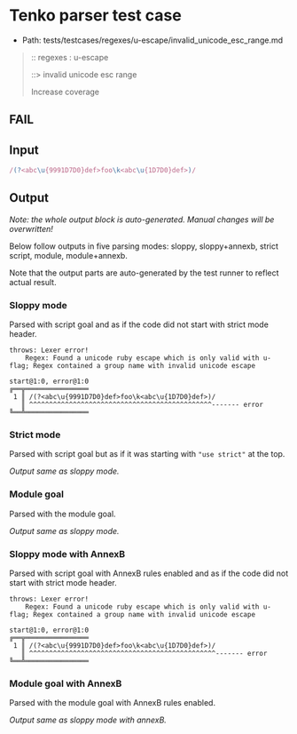 # Tenko parser test case

- Path: tests/testcases/regexes/u-escape/invalid_unicode_esc_range.md

> :: regexes : u-escape
>
> ::> invalid unicode esc range
>
> Increase coverage

## FAIL

## Input

`````js
/(?<abc\u{9991D7D0}def>foo\k<abc\u{1D7D0}def>)/
`````

## Output

_Note: the whole output block is auto-generated. Manual changes will be overwritten!_

Below follow outputs in five parsing modes: sloppy, sloppy+annexb, strict script, module, module+annexb.

Note that the output parts are auto-generated by the test runner to reflect actual result.

### Sloppy mode

Parsed with script goal and as if the code did not start with strict mode header.

`````
throws: Lexer error!
    Regex: Found a unicode ruby escape which is only valid with u-flag; Regex contained a group name with invalid unicode escape

start@1:0, error@1:0
╔══╦════════════════
 1 ║ /(?<abc\u{9991D7D0}def>foo\k<abc\u{1D7D0}def>)/
   ║ ^^^^^^^^^^^^^^^^^^^^^^^^^^^^^^^^^^^^^^^^^^^^^^------- error
╚══╩════════════════

`````

### Strict mode

Parsed with script goal but as if it was starting with `"use strict"` at the top.

_Output same as sloppy mode._

### Module goal

Parsed with the module goal.

_Output same as sloppy mode._

### Sloppy mode with AnnexB

Parsed with script goal with AnnexB rules enabled and as if the code did not start with strict mode header.

`````
throws: Lexer error!
    Regex: Found a unicode ruby escape which is only valid with u-flag; Regex contained a group name with invalid unicode escape

start@1:0, error@1:0
╔══╦════════════════
 1 ║ /(?<abc\u{9991D7D0}def>foo\k<abc\u{1D7D0}def>)/
   ║ ^^^^^^^^^^^^^^^^^^^^^^^^^^^^^^^^^^^^^^^^^^^^^^^------- error
╚══╩════════════════

`````

### Module goal with AnnexB

Parsed with the module goal with AnnexB rules enabled.

_Output same as sloppy mode with annexB._
